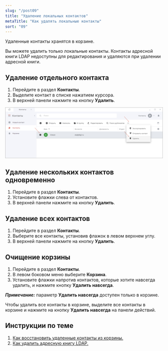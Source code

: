 ```yaml
---
slug: "/post09"
title: "Удаление локальных контактов"
metaTitle: "Как удалять локальные контакты"
sort: "09"
---
```


Удаленные контакты хранятся в корзине.  

Вы можете удалить только локальные контакты. Контакты адресной книги LDAP недоступны для редактирования и удаляются при удалении адресной книги.  

## Удаление отдельного контакта  

1. Перейдите в раздел **Контакты**.  
2. Выделите контакт в списке нажатием курсора.  
3. В верхней панели нажмите на кнопку **Удалить**.  

![Удаление контакта](./images/contact-delete.png "Удаление контакта")

## Удаление нескольких контактов одновременно  

1. Перейдите в раздел **Контакты**.  
2. Установите флажки слева от контактов.  
3. В верхней панели нажмите на кнопку **Удалить**.  

## Удаление всех контактов   

1. Перейдите в раздел **Контакты**.  
2. Выберите все контакты, установив флажок в левом верхнем углу.   
3. В верхней панели нажмите на кнопку **Удалить**.  

## Очищение корзины  

1. Перейдите в раздел **Контакты**.  
2. В левом боковом меню выберите **Корзина**.  
3. Установите флажки напротив контактов, которые хотите навсегда удалить, и нажмите кнопку **Удалить навсегда**.    

***Примечание:*** параметр **Удалить навсегда** доступен только в корзине.   

Чтобы удалить все контакты в корзине, выделите все контакты в корзине и нажмите на кнопку **Удалить навсегда** на панели действий.  

## Инструкции по теме

1. [Как восстановить удаленные контакты из корзины.](./10-restore-contacts.md)  
2. [Как удалить адресную книгу LDAP.](./11-delete-ldap.md)  